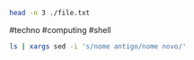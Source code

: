 
```bash
head -n 3 ./file.txt
```

#techno #computing #shell 







```bash
ls | xargs sed -i 's/nome antigo/nome novo/'
```

